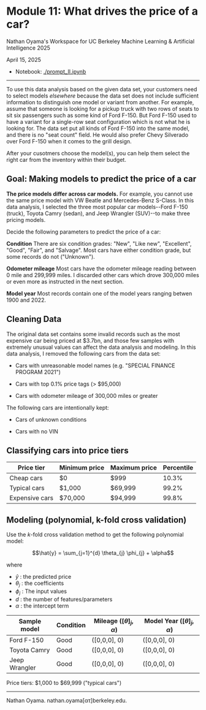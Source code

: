 # Module 11: What drives the price of a car?

Nathan Oyama's Workspace for UC Berkeley Machine Learning &amp; Artificial Intelligence 2025

April 15, 2025

* Notebook: [./prompt_II.ipynb](./prompt_II.ipynb)

---

To use this data analysis based on the given data set, your customers need to select models _elsewhere_ because the data set does not include sufficient information to distinguish one model or variant from another. For example, assume that someone is looking for a pickup truck with two rows of seats to sit six passengers such as some kind of Ford F-150. But Ford F-150 used to have a variant for a single-row seat configuration which is not what he is looking for. The data set put all kinds of Ford F-150 into the same model, and there is no "seat count" field. He would also prefer Chevy Silverado over Ford F-150 when it comes to the grill design.

After your cusotmers choose the model(s), you can help them select the right car from the inventory within their budget.


## Goal: Making models to predict the price of a car

**The price models differ across car models.** For example, you cannot use the same price model with VW Beatle and Mercedes-Benz S-Class. In this data analysis, I selected the three most popular car models--Ford F-150 (truck), Toyota Camry (sedan), and Jeep Wrangler (SUV)--to make three pricing models.

Decide the following parameters to predict the price of a car:


**Condition** There are six condition grades: "New", "Like new", "Excellent", "Good", "Fair", and "Salvage". Most cars have either condition grade, but some records do not ("Unknown").

**Odometer mileage** Most cars have the odometer mileage reading between 0 mile and 299,999 miles. I discarded other cars which drove 300,000 miles or even more as instructed in the next section.

**Model year** Most records contain one of the model years ranging betwen 1900 and 2022.



## Cleaning Data

The original data set contains some invalid records such as the most expensive car being priced at $3.7bn, and those few samples with extremely unusual values can affect the data analysis and modeling. In this data analysis, I removed the following cars from the data set:

* Cars with unreasonable model names (e.g. "SPECIAL FINANCE PROGRAM 2021")

* Cars with top 0.1% price tags (> $95,000)

* Cars with odometer mileage of 300,000 miles or greater


The following cars are intentionally kept:

* Cars of unknown conditions

* Cars with no VIN


## Classifying cars into price tiers

Price tier     | Minimum price | Maximum price | Percentile |
---------------|---------------|---------------|------------|
Cheap cars     | $0            | $999          | 10.3%      |
Typical cars   | $1,000        | $69,999       | 99.2%      |
Expensive cars | $70,000       | $94,999       | 99.8%      |


## Modeling (polynomial, k-fold cross validation)

Use the _k_-fold cross validation method to get the following polynomial model:

$$\hat{y} = \sum_{j=1}^{d} \theta_{j} \phi_{j} + \alpha$$

where 

* $\hat{y}$ : the predicted price
* $\theta_{j}$ : the coefficients
* $\phi_{j}$ : The input values
* $d$ : the number of features/parameters
* $\alpha$ : the intercept term


Sample model  | Condition | Mileage $([\theta]_{j}, \alpha)$ | Model Year $([\theta]_{j}, \alpha)$ |
--------------|-----------|----------------------------------|-------------------------------------|
Ford F-150    | Good      | ([0,0,0], 0)                     | ([0,0,0], 0)                        |
Toyota Camry  | Good      | ([0,0,0], 0)                     | ([0,0,0], 0)                        |
Jeep Wrangler | Good      | ([0,0,0], 0)                     | ([0,0,0], 0)                        |

Price tiers: $1,000 to $69,999 ("typical cars")

---

Nathan Oyama. nathan.oyama[&alpha;&tau;]berkeley.edu.

